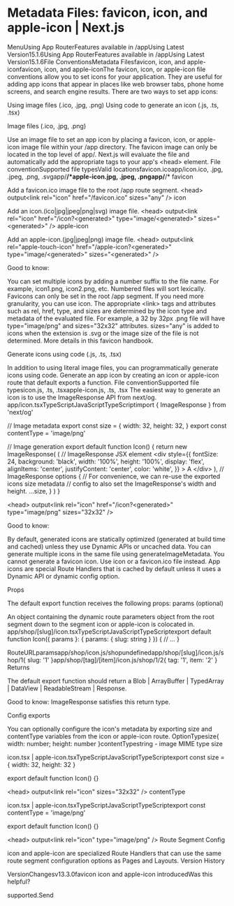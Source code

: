 # Metadata Files: favicon, icon, and apple-icon | Next.js

<p>MenuUsing App RouterFeatures available in /appUsing Latest Version15.1.6Using App RouterFeatures available in /appUsing Latest Version15.1.6File ConventionsMetadata Filesfavicon, icon, and apple-iconfavicon, icon, and apple-iconThe favicon, icon, or apple-icon file conventions allow you to set icons for your application.
They are useful for adding app icons that appear in places like web browser tabs, phone home screens, and search engine results.
There are two ways to set app icons:</p>
<p>Using image files (.ico, .jpg, .png)
Using code to generate an icon (.js, .ts, .tsx)</p>
<p>Image files (.ico, .jpg, .png)</p>
<p>Use an image file to set an app icon by placing a favicon, icon, or apple-icon image file within your /app directory.
The favicon image can only be located in the top level of app/.
Next.js will evaluate the file and automatically add the appropriate tags to your app's &lt;head&gt; element.
File conventionSupported file typesValid locationsfavicon.icoapp/icon.ico, .jpg, .jpeg, .png, .svgapp/<strong>/*apple-icon.jpg, .jpeg, .pngapp/</strong>/*
favicon</p>
<p>Add a favicon.ico image file to the root /app route segment.
&lt;head&gt; output&lt;link rel=&quot;icon&quot; href=&quot;/favicon.ico&quot; sizes=&quot;any&quot; /&gt;
icon</p>
<p>Add an icon.(ico|jpg|jpeg|png|svg) image file.
&lt;head&gt; output&lt;link
rel=&quot;icon&quot;
href=&quot;/icon?&lt;generated&gt;&quot;
type=&quot;image/&lt;generated&gt;&quot;
sizes=&quot;&lt;generated&gt;&quot;
/&gt;
apple-icon</p>
<p>Add an apple-icon.(jpg|jpeg|png) image file.
&lt;head&gt; output&lt;link
rel=&quot;apple-touch-icon&quot;
href=&quot;/apple-icon?&lt;generated&gt;&quot;
type=&quot;image/&lt;generated&gt;&quot;
sizes=&quot;&lt;generated&gt;&quot;
/&gt;</p>
<p>Good to know:</p>
<p>You can set multiple icons by adding a number suffix to the file name. For example, icon1.png, icon2.png, etc. Numbered files will sort lexically.
Favicons can only be set in the root /app segment. If you need more granularity, you can use icon.
The appropriate &lt;link&gt; tags and attributes such as rel, href, type, and sizes are determined by the icon type and metadata of the evaluated file.
For example, a 32 by 32px .png file will have type=&quot;image/png&quot; and sizes=&quot;32x32&quot; attributes.
sizes=&quot;any&quot; is added to icons when the extension is .svg or the image size of the file is not determined. More details in this favicon handbook.</p>
<p>Generate icons using code (.js, .ts, .tsx)</p>
<p>In addition to using literal image files, you can programmatically generate icons using code.
Generate an app icon by creating an icon or apple-icon route that default exports a function.
File conventionSupported file typesicon.js, .ts, .tsxapple-icon.js, .ts, .tsx
The easiest way to generate an icon is to use the ImageResponse API from next/og.
app/icon.tsxTypeScriptJavaScriptTypeScriptimport { ImageResponse } from 'next/og'</p>
<p>// Image metadata
export const size = {
width: 32,
height: 32,
}
export const contentType = 'image/png'</p>
<p>// Image generation
export default function Icon() {
return new ImageResponse(
(
// ImageResponse JSX element
&lt;div
style={{
fontSize: 24,
background: 'black',
width: '100%',
height: '100%',
display: 'flex',
alignItems: 'center',
justifyContent: 'center',
color: 'white',
}}
&gt;
A
&lt;/div&gt;
),
// ImageResponse options
{
// For convenience, we can re-use the exported icons size metadata
// config to also set the ImageResponse's width and height.
...size,
}
)
}</p>
<p>&lt;head&gt; output&lt;link rel=&quot;icon&quot; href=&quot;/icon?&lt;generated&gt;&quot; type=&quot;image/png&quot; sizes=&quot;32x32&quot; /&gt;</p>
<p>Good to know:</p>
<p>By default, generated icons are statically optimized (generated at build time and cached) unless they use Dynamic APIs or uncached data.
You can generate multiple icons in the same file using generateImageMetadata.
You cannot generate a favicon icon. Use icon or a favicon.ico file instead.
App icons are special Route Handlers that is cached by default unless it uses a Dynamic API or dynamic config option.</p>
<p>Props</p>
<p>The default export function receives the following props:
params (optional)</p>
<p>An object containing the dynamic route parameters object from the root segment down to the segment icon or apple-icon is colocated in.
app/shop/[slug]/icon.tsxTypeScriptJavaScriptTypeScriptexport default function Icon({ params }: { params: { slug: string } }) {
// ...
}</p>
<p>RouteURLparamsapp/shop/icon.js/shopundefinedapp/shop/[slug]/icon.js/shop/1{ slug: '1' }app/shop/[tag]/[item]/icon.js/shop/1/2{ tag: '1', item: '2' }
Returns</p>
<p>The default export function should return a Blob | ArrayBuffer | TypedArray | DataView | ReadableStream | Response.</p>
<p>Good to know: ImageResponse satisfies this return type.</p>
<p>Config exports</p>
<p>You can optionally configure the icon's metadata by exporting size and contentType variables from the icon or apple-icon route.
OptionTypesize{ width: number; height: number }contentTypestring - image MIME type
size</p>
<p>icon.tsx | apple-icon.tsxTypeScriptJavaScriptTypeScriptexport const size = { width: 32, height: 32 }</p>
<p>export default function Icon() {}</p>
<p>&lt;head&gt; output&lt;link rel=&quot;icon&quot; sizes=&quot;32x32&quot; /&gt;
contentType</p>
<p>icon.tsx | apple-icon.tsxTypeScriptJavaScriptTypeScriptexport const contentType = 'image/png'</p>
<p>export default function Icon() {}</p>
<p>&lt;head&gt; output&lt;link rel=&quot;icon&quot; type=&quot;image/png&quot; /&gt;
Route Segment Config</p>
<p>icon and apple-icon are specialized Route Handlers that can use the same route segment configuration options as Pages and Layouts.
Version History</p>
<p>VersionChangesv13.3.0favicon icon and apple-icon introducedWas this helpful?</p>
<p>supported.Send</p>
